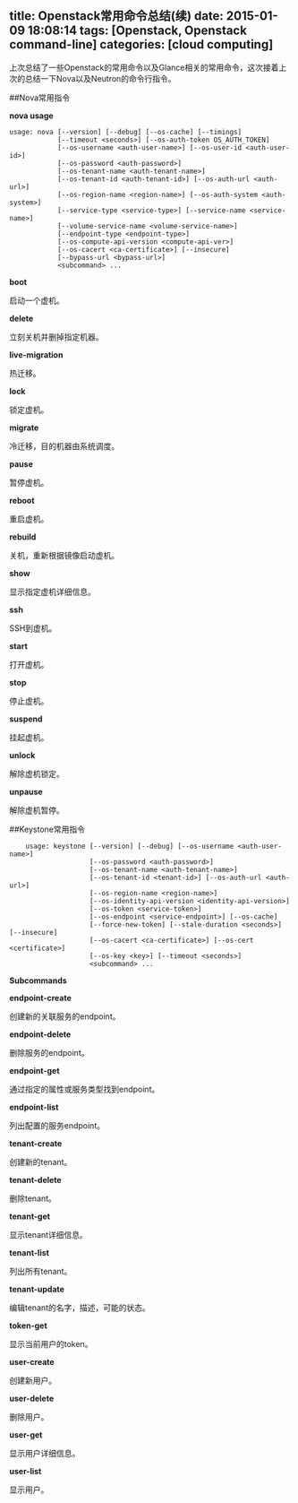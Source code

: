 title: Openstack常用命令总结(续)
date: 2015-01-09 18:08:14
tags: [Openstack, Openstack command-line]
categories: [cloud computing]
---

上次总结了一些Openstack的常用命令以及Glance相关的常用命令，这次接着上次的总结一下Nova以及Neutron的命令行指令。

##Nova常用指令

**nova usage**

	usage: nova [--version] [--debug] [--os-cache] [--timings]
                [--timeout <seconds>] [--os-auth-token OS_AUTH_TOKEN]
                [--os-username <auth-user-name>] [--os-user-id <auth-user-id>]
                [--os-password <auth-password>]
                [--os-tenant-name <auth-tenant-name>]
                [--os-tenant-id <auth-tenant-id>] [--os-auth-url <auth-url>]
                [--os-region-name <region-name>] [--os-auth-system <auth-system>]
                [--service-type <service-type>] [--service-name <service-name>]
                [--volume-service-name <volume-service-name>]
                [--endpoint-type <endpoint-type>]
                [--os-compute-api-version <compute-api-ver>]
                [--os-cacert <ca-certificate>] [--insecure]
                [--bypass-url <bypass-url>]
                <subcommand> ...


**boot**

启动一个虚机。

**delete**

立刻关机并删掉指定机器。

**live-migration**

热迁移。

**lock**

锁定虚机。

**migrate**

冷迁移，目的机器由系统调度。

**pause**

暂停虚机。

**reboot**

重启虚机。

**rebuild**

关机，重新根据镜像启动虚机。

**show**

显示指定虚机详细信息。

**ssh**

SSH到虚机。

**start**

打开虚机。

**stop**

停止虚机。

**suspend**

挂起虚机。

**unlock**

解除虚机锁定。

**unpause**

解除虚机暂停。



##Keystone常用指令

        usage: keystone [--version] [--debug] [--os-username <auth-user-name>]
                        [--os-password <auth-password>]
                        [--os-tenant-name <auth-tenant-name>]
                        [--os-tenant-id <tenant-id>] [--os-auth-url <auth-url>]
                        [--os-region-name <region-name>]
                        [--os-identity-api-version <identity-api-version>]
                        [--os-token <service-token>]
                        [--os-endpoint <service-endpoint>] [--os-cache]
                        [--force-new-token] [--stale-duration <seconds>] [--insecure]
                        [--os-cacert <ca-certificate>] [--os-cert <certificate>]
                        [--os-key <key>] [--timeout <seconds>]
                        <subcommand> ...


**Subcommands**

**endpoint-create**

创建新的关联服务的endpoint。

**endpoint-delete**

删除服务的endpoint。

**endpoint-get**

通过指定的属性或服务类型找到endpoint。


**endpoint-list**

列出配置的服务endpoint。

**tenant-create**

创建新的tenant。

**tenant-delete**

删除tenant。

**tenant-get**

显示tenant详细信息。

**tenant-list**

列出所有tenant。

**tenant-update**

编辑tenant的名字，描述，可能的状态。

**token-get**

显示当前用户的token。

**user-create**

创建新用户。

**user-delete**

删除用户。

**user-get**

显示用户详细信息。

**user-list**

显示用户。

